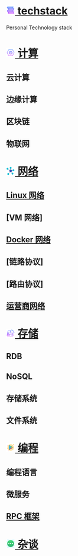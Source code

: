 # [![](icon/stack.png) techstack](/)
Personal Technology stack

# [![](icon/compute.png) 计算](compute/)
## 云计算
## 边缘计算
## 区块链
## 物联网
# [![](icon/network.png) 网络](network/)
## [Linux 网络](network/linux)
## [VM 网络]
## [Docker 网络](network/docker)
## [链路协议]
## [路由协议]
## [运营商网络](network/isp)

# [![](icon/storage.png) 存储](storage/) 
## RDB
## NoSQL
## 存储系统
## 文件系统
# [![](icon/program.png) 编程](program/)
## 编程语言
## 微服务
## [RPC 框架](program/rpc)

# [![](icon/more.png) 杂谈](more/) 
